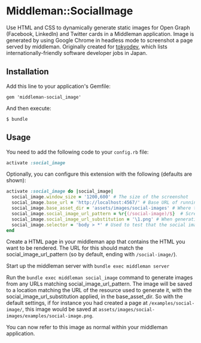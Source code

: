 # Middleman::SocialImage

Use HTML and CSS to dynamically generate static images for Open Graph (Facebook, LinkedIn) and Twitter cards in a Middleman application. Image is generated by using Google Chrome in headless mode to screenshot a page served by middleman. Originally created for [tokyodev](https://www.tokyodev.com/), which lists internationally-friendly software developer jobs in Japan.

## Installation

Add this line to your application's Gemfile:

    gem 'middleman-social_image'

And then execute:

    $ bundle

## Usage

You need to add the following code to your ```config.rb``` file:

```ruby
activate :social_image
```

Optionally, you can configure this extension with the following (defaults are shown):

```ruby
activate :social_image do |social_image|
  social_image.window_size = '1200,600' # The size of the screenshot
  social_image.base_url = 'http://localhost:4567/' # Base URL of running middleman server
  social_image.base_asset_dir = 'assets/images/social-images' # Where to save the generated images
  social_image.social_image_url_pattern = %r{(/social-image)/$}  # Screenshot URLs matching this pattern
  social_image.social_image_url_substitution = '\1.png' # When generating screenshots, replace URLs matching social_image_url_pattern with this
  social_image.selector = 'body > *' # Used to test that the social image url has loaded properly. The more specific this is, the better the chance of catching errors.
end
```

Create a HTML page in your middleman app that contains the HTML you want to be rendered. The URL for this should match the social_image_url_pattern (so by default, ending with `/social-image/`).

Start up the middleman server with `bundle exec middleman server`

Run the `bundle exec middleman social_image` command to generate images from any URLs matching social_image_url_pattern. The image will be saved to a location matching the URL of the resource used to generate it, with the social_image_url_substitution applied, in the base_asset_dir. So with the default settings, if for instance you had created a page at `/examples/social-image/`, this image would be saved at `assets/images/social-images/examples/social-image.png`.

You can now refer to this image as normal within your middleman application.
